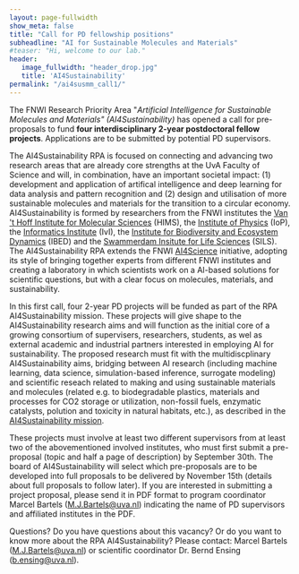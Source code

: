 ```yaml
---
layout: page-fullwidth 
show_meta: false
title: "Call for PD fellowship positions"
subheadline: "AI for Sustainable Molecules and Materials"
#teaser: "Hi, welcome to our lab."
header:
   image_fullwidth: "header_drop.jpg"
   title: 'AI4Sustainability'
permalink: "/ai4susmm_call1/"
---
```


The FNWI Research Priority Area "*Artificial Intelligence for Sustainable Molecules and Materials" (AI4Sustainability)* has opened a call for  pre-proposals to fund **four interdisciplinary 2-year postdoctoral fellow projects**. Applications are to be submitted by potential PD supervisors.

The AI4Sustainability RPA is focused on connecting and advancing two research areas that are already core strengths at the UvA Faculty of Science and will, in combination, have an important societal impact: (1) development and application of artifical intelligence and deep learning for data analysis and pattern recognition and (2)  design and utilisation of more sustainable molecules and materials for the transition to a circular economy. AI4Sustainability is formed by researchers from the FNWI institutes the [Van 't Hoff Institute for Molecular Sciences][1] (HIMS), the [Institute of Physics][2] (IoP), the [Informatics Institute][3] (IvI), the [Institute for Biodiversity and Ecosystem Dynamics][4] (IBED) and the [Swammerdam Insitute for Life Sciences][5] (SILS). The AI4Sustainability RPA extends the FNWI [AI4Science][7] initiative, adopting its style of bringing together experts from different FNWI institutes and creating a laboratory in which scientists work on a AI-based solutions for scientific questions, but with a clear focus on molecules, materials, and sustainability. 

In this first call, four 2-year PD projects will be funded as part of the RPA AI4Sustainability mission. These projects will give shape to the AI4Sustainability research aims and will function as the initial core of a growing consortium of supervisers, researchers, students, as wel as external academic and industrial partners interested in employing AI for sustainability. The proposed research must fit with the multidiscplinary AI4Sustainability aims, bridging between AI research (including machine learning, data science, simulation-based inference, surrogate modeling) and scientific reseach related to making and using sustainable materials and molecules (related e.g. to biodegradable plastics, materials and processes for CO2 storage or utilization, non-fossil fuels, enzymatic catalysts, polution and toxicity in natural habitats, etc.), as described in the [AI4Sustainability mission][6]. 


These projects must involve at least two different supervisors from at least two of the abovementioned involved institutes, who must first submit a pre-proposal (topic and half a page of description) by September 30th. The board of AI4Sustainability will select which pre-proposals are to be developed into full proposals to be delivered by November 15th (details about full proposals to follow later). If you are interested in submitting a project proposal, please send it in PDF format to program coordinator Marcel Bartels (M.J.Bartels@uva.nl) indicating the name of PD supervisors and affiliated institutes in the PDF.
 
Questions?
Do you have questions about this vacancy? Or do you want to know more about the RPA AI4Sustainability? Please contact: Marcel Bartels (M.J.Bartels@uva.nl) or scientific coordinator Dr. Bernd Ensing (b.ensing@uva.nl).


[1]: https://hims.uva.nl
[2]: https://ivi.uva.nl
[3]: https://iop.uva.nl
[4]: https://ibed.uva.nl
[5]: https://sils.uva.nl
[6]: https://ai4science-amsterdam.github.io/ai4susmm_rpa
[7]: https://ai4science-amsterdam.github.io
